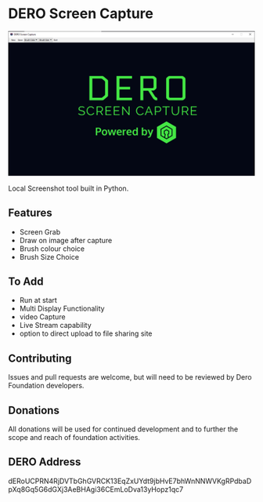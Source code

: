 # DERO Screen Capture

![DERO Screen Capture Tool](https://github.com/DERO-Joshy/DERO_Screen_Capture/blob/master/Screenshot.png)

Local Screenshot tool built in Python.

## Features
* Screen Grab
* Draw on image after capture
* Brush colour choice
* Brush Size Choice

## To Add
* Run at start
* Multi Display Functionality
* video Capture
* Live Stream capability
* option to direct upload to file sharing site

## Contributing

Issues and pull requests are welcome, but will need to be reviewed by Dero Foundation developers.

## Donations

All donations will be used for continued development and to further the scope and reach of foundation activities.

## DERO Address

dERoUCPRN4RjDVTbGhGVRCK13EqZxUYdt9jbHvE7bhWnNNWVKgRPdbaDpXq8Gq5G6dGXj3AeBHAgi36CEmLoDva13yHopz1qc7

